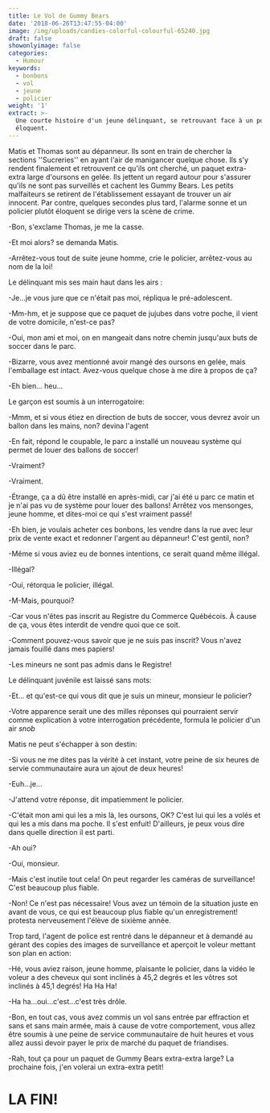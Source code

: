 ```yaml
---
title: Le Vol de Gummy Bears
date: '2018-06-26T13:47:55-04:00'
image: /img/uploads/candies-colorful-colourful-65240.jpg
draft: false
showonlyimage: false
categories:
  - Humour
keywords:
  - bonbons
  - vol
  - jeune
  - policier
weight: '1'
extract: >-
  Une courte histoire d'un jeune délinquant, se retrouvant face à un policier
  éloquent.
---
```

Matis et Thomas sont au dépanneur. Ils sont en train de chercher la sections ''Sucreries'' en ayant l'air de manigancer quelque chose. Ils s'y rendent finalement et retrouvent ce qu'ils ont cherché, un paquet extra-extra large d'oursons en gelée. Ils jettent un regard autour pour s'assurer qu'ils ne sont pas surveillés et cachent les Gummy Bears. Les petits malfaiteurs se retirent de l'établissement essayant de trouver un air innocent. Par contre, quelques secondes plus tard, l'alarme sonne et un policier plutôt éloquent se dirige vers la scène de crime.

\-Bon, s'exclame Thomas, je me la casse.

\-Et moi alors? se demanda Matis.

\-Arrêtez-vous tout de suite jeune homme, crie le policier, arrêtez-vous au nom de la loi!

Le délinquant mis ses main haut dans les airs :

\-Je...je vous jure que ce n'était pas moi, répliqua le pré-adolescent.

\-Mm-hm, et je suppose que ce paquet de jujubes dans votre poche, il vient de votre domicile, n'est-ce pas?

\-Oui, mon ami et moi, on en mangeait dans notre chemin jusqu'aux buts de soccer dans le parc.

\-Bizarre, vous avez mentionné avoir mangé des oursons en gelée, mais l'emballage est intact. Avez-vous quelque chose à me dire à propos de ça?

\-Eh bien... heu...

Le garçon est soumis à un interrogatoire:

\-Mmm, et si vous étiez en direction de buts de soccer, vous devrez avoir un ballon dans les mains, non? devina l'agent

\-En fait, répond le coupable, le parc a installé un nouveau système qui permet de louer des ballons de soccer!

\-Vraiment?

\-Vraiment.

\-Étrange, ça a dû être installé en après-midi, car j'ai été u parc ce matin et je n'ai pas vu de système pour louer des ballons! Arrêtez vos mensonges, jeune homme, et dites-moi ce qui s'est vraiment passé!

\-Eh bien, je voulais acheter ces bonbons, les vendre dans la rue avec leur prix de vente exact et redonner l'argent au dépanneur! C'est gentil, non?

\-Même si vous aviez eu de bonnes intentions, ce serait quand même illégal.

\-Illégal?

\-Oui, rétorqua le policier, illégal.

\-M-Mais, pourquoi?

\-Car vous n'êtes pas inscrit au Registre du Commerce Québécois. À cause de ça, vous êtes interdit de vendre quoi que ce soit.

\-Comment pouvez-vous savoir que je ne suis pas inscrit? Vous n'avez jamais fouillé dans mes papiers!

\-Les mineurs ne sont pas admis dans le Registre!

Le délinquant juvénile est laissé sans mots:

\-Et... et qu'est-ce qui vous dit que je suis un mineur, monsieur le policier?

\-Votre apparence serait une des milles réponses qui pourraient servir comme explication à votre interrogation précédente, formula le policier d'un air _snob_

Matis ne peut s'échapper à son destin:

\-Si vous ne me dites pas la vérité à cet instant, votre peine de six heures de servie communautaire aura un ajout de deux heures!

\-Euh...je...

\-J'attend votre réponse, dit impatiemment le policier.

\-C'était mon ami qui les a mis là, les oursons, OK? C'est  lui qui les a volés et qui les a mis dans ma poche. Il s'est enfuit! D'ailleurs, je peux vous dire dans quelle direction il est parti.

\-Ah oui?

\-Oui, monsieur.

\-Mais c'est inutile tout cela! On peut regarder les caméras de surveillance! C'est beaucoup plus fiable.

\-Non! Ce n'est pas nécessaire! Vous avez un témoin de la situation juste en avant de vous, ce qui est beaucoup plus fiable qu'un enregistrement! protesta nerveusement l'élève de sixième année.

Trop tard, l'agent de police est rentré dans le dépanneur et à demandé au gérant des copies des images de surveillance et aperçoit le voleur mettant son plan en action:

\-Hé, vous aviez raison, jeune homme, plaisante le policier, dans la vidéo le voleur a des cheveux qui sont inclinés à 45,2 degrés et les vôtres sot inclinés à 45,1 degrés! Ha Ha Ha!

\-Ha ha...oui...c'est...c'est très drôle.

\-Bon, en tout cas, vous avez commis un vol sans entrée par effraction et sans et sans main armée, mais à cause de votre comportement, vous allez être soumis à une peine de service communautaire de huit heures et vous allez aussi devoir payer le prix de marché du paquet de friandises.

\-Rah, tout ça pour un paquet de Gummy Bears extra-extra large? La prochaine fois, j'en volerai un extra-extra petit!

# LA FIN!
